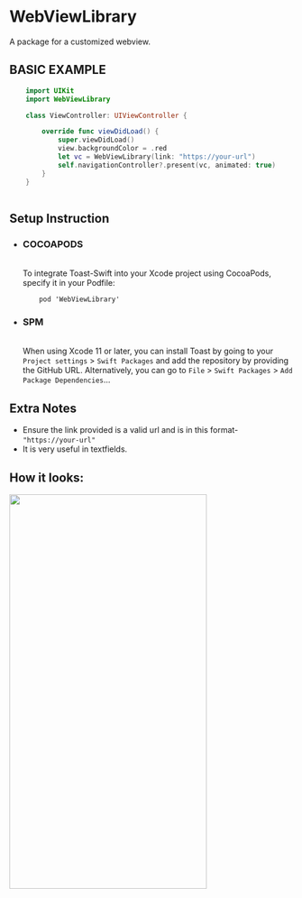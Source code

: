 # WebViewLibrary

A package for a customized webview.

## BASIC EXAMPLE

``` Swift
    import UIKit
    import WebViewLibrary

    class ViewController: UIViewController {

        override func viewDidLoad() {
            super.viewDidLoad()
            view.backgroundColor = .red
            let vc = WebViewLibrary(link: "https://your-url")
            self.navigationController?.present(vc, animated: true)
        }
    }
    
```
## Setup Instruction
- ### COCOAPODS
     <br> To integrate Toast-Swift into your Xcode project using CocoaPods, specify it in your Podfile:   
    ```
        pod 'WebViewLibrary'
    ```
 
- ### SPM
    <br>When using Xcode 11 or later, you can install Toast by going to your `Project settings` > `Swift Packages` and add the repository by providing the      GitHub URL. Alternatively, you can go to `File` > `Swift Packages` > `Add Package Dependencies`...

## Extra Notes
- Ensure the link provided is a valid url and is in this format- `"https://your-url"`
- It is very useful in textfields.

## How it looks: 

<div>
  <img src="https://user-images.githubusercontent.com/58847828/221267986-5f9a6cf4-2bdf-4f83-b23e-0fb90a644136.png" width="350" height="700" />
</div>
